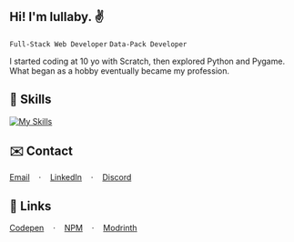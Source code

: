 ## Hi! I'm lullaby. ✌️
`Full-Stack Web Developer`
`Data-Pack Developer`

I started coding at 10 yo with Scratch, then explored Python and Pygame. What began as a hobby eventually became my profession.

## 📃 Skills
[![My Skills](https://skillicons.dev/icons?i=golang,php,rustlang,python,laravel,react,astro,docker,js,html,css,nodejs,express,prisma,vue,svelte,tailwind,java,cs,fastapi,django,flask,mysql,postgresql,mongodb,git,postman)](https://skillicons.dev)

## ✉️ Contact
<div style="display: flex; gap: 1rem; flex-wrap: wrap;"> <a href="mailto:lucianobrumer5@gmail.com">Email</a> · <a href="https://linkedin.com/in/luciano-brumer/">LinkedIn</a> · <a href="https://discordapp.com/users/lullaby6">Discord</a> </div>

## 🧷 Links
<div style="display: flex; gap: 1rem; flex-wrap: wrap;"> <a href="https://codepen.io/lucianobrumer">Codepen</a> · <a href="https://www.npmjs.com/~lullaby6">NPM</a> · <a href="https://modrinth.com/user/lullaby">Modrinth</a> </div>
